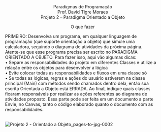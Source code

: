 <div align="center"> 
Paradigmas de Programação <br>
Prof. David Tigre Moraes<br>
Projeto 2 – Paradigma Orientado a Objeto<br>
<p>O que fazer<br></p> 
</div>
<div >
PRIMEIRO: Desenvolva um programa, em qualquer linguagem de programação (que suporte
orientação a objeto) que simule uma calculadora, seguindo o diagrama de atividades da próxima
página.<br>
Atente-se que esse programa precisa ser escrito no PARADIGMA ORIENTADO A OBJETO. Para
fazer isso, aqui vão algumas dicas:<br>
• Separe as responsabilidades do projeto em diferentes Classes e utilize a relação entre os
objetos para desenvolver a lógica<br>
• Evite colocar todas as responsabilidades e fluxos em uma classe só<br>
• Se todas as lógicas, regras e ações do usuário estiverem na classe principal (Main) com
métodos sendo chamados dentro dela, então sua escrita Orientada a Objeto está ERRADA.
Ao final, indique quais classes ficaram responsáveis por realizar as ações referentes ao diagrama
de atividades proposto. Essa parte pode ser feita em um documento a parte
Envie, no Canvas, tanto o código elaborado quanto o documento com as responsabilidades.  
</div>
<br>

![Projeto 2 - Orientado a Objeto_pages-to-jpg-0002](https://github.com/LimaAnthonyY/calculator_with_object_oriented_programming/assets/130506698/1a70ae6d-4799-44de-96c1-83f9ad42ce63)
